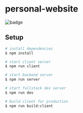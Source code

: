 # personal-website

![badge](https://github.com/fabianwaller/personal-website/actions/workflows/deploy.yml/badge.svg)

## Setup

```bash
# install dependencies
$ npm install

# start client server
$ npm run client

# start backend server
$ npm run server

# start fullstack dev server
$ npm run dev

# build client for production
$ npm run build:client
```